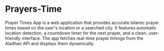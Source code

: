# Prayers-Time
Prayer Times App is a web application that provides accurate Islamic prayer times based on the user's location or a searched city. It features automatic location detection, a countdown timer for the next prayer, and a clean, user-friendly interface. The app fetches real-time prayer timings from the Aladhan API and displays them dynamically.

